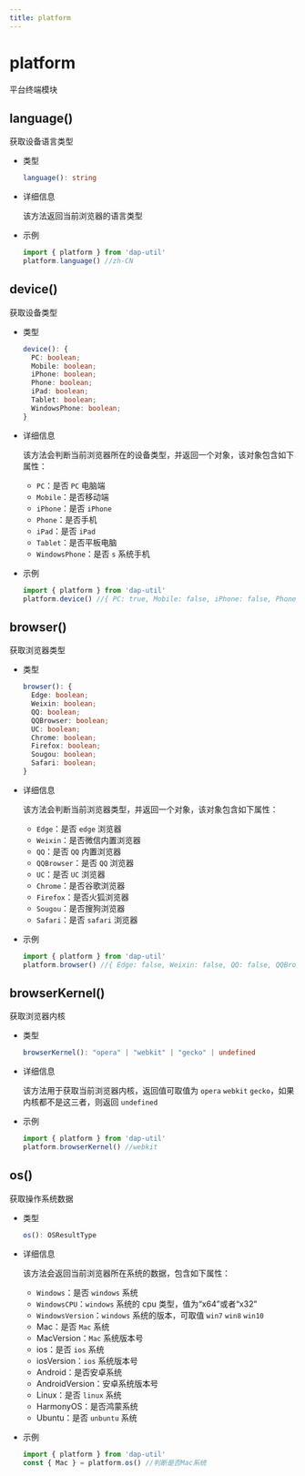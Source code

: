```yaml
---
title: platform
---
```


# platform

平台终端模块

## language()

获取设备语言类型

- 类型

  ```ts
  language(): string
  ```

- 详细信息

  该方法返回当前浏览器的语言类型

- 示例

  ```ts
  import { platform } from 'dap-util'
  platform.language() //zh-CN
  ```

## device()

获取设备类型

- 类型

  ```ts
  device(): {
    PC: boolean;
    Mobile: boolean;
    iPhone: boolean;
    Phone: boolean;
    iPad: boolean;
    Tablet: boolean;
    WindowsPhone: boolean;
  }
  ```

- 详细信息

  该方法会判断当前浏览器所在的设备类型，并返回一个对象，该对象包含如下属性：

  - `PC`：是否 `PC` 电脑端
  - `Mobile`：是否移动端
  - `iPhone`：是否 `iPhone`
  - `Phone`：是否手机
  - `iPad`：是否 `iPad`
  - `Tablet`：是否平板电脑
  - `WindowsPhone`：是否 `s` 系统手机

- 示例

  ```ts
  import { platform } from 'dap-util'
  platform.device() //{ PC: true, Mobile: false, iPhone: false, Phone: false, iPad: false, Tablet: false, WindowsPhone: false}
  ```

## browser()

获取浏览器类型

- 类型

  ```ts
  browser(): {
    Edge: boolean;
    Weixin: boolean;
    QQ: boolean;
    QQBrowser: boolean;
    UC: boolean;
    Chrome: boolean;
    Firefox: boolean;
    Sougou: boolean;
    Safari: boolean;
  }
  ```

- 详细信息

  该方法会判断当前浏览器类型，并返回一个对象，该对象包含如下属性：

  - `Edge`：是否 `edge` 浏览器
  - `Weixin`：是否微信内置浏览器
  - `QQ`：是否 `QQ` 内置浏览器
  - `QQBrowser`：是否 `QQ` 浏览器
  - `UC`：是否 `UC` 浏览器
  - `Chrome`：是否谷歌浏览器
  - `Firefox`：是否火狐浏览器
  - `Sougou`：是否搜狗浏览器
  - `Safari`：是否 `safari` 浏览器

- 示例

  ```ts
  import { platform } from 'dap-util'
  platform.browser() //{ Edge: false, Weixin: false, QQ: false, QQBrowser: false, UC: false, Chrome: true, Firefox: false, Sougou: false, Safari: false }
  ```

## browserKernel()

获取浏览器内核

- 类型

  ```ts
  browserKernel(): "opera" | "webkit" | "gecko" | undefined
  ```

- 详细信息

  该方法用于获取当前浏览器内核，返回值可取值为 `opera` `webkit` `gecko`，如果内核都不是这三者，则返回 `undefined`

- 示例

  ```ts
  import { platform } from 'dap-util'
  platform.browserKernel() //webkit
  ```

## os()

获取操作系统数据

- 类型

  ```ts
  os(): OSResultType
  ```

- 详细信息

  该方法会返回当前浏览器所在系统的数据，包含如下属性：

  - `Windows`：是否 `windows` 系统
  - `WindowsCPU`：`windows` 系统的 cpu 类型，值为“x64”或者“x32”
  - `WindowsVersion`：`windows` 系统的版本，可取值 `win7` `win8` `win10`
  - Mac：是否 `Mac` 系统
  - MacVersion：`Mac` 系统版本号
  - ios：是否 `ios` 系统
  - iosVersion：`ios` 系统版本号
  - Android：是否安卓系统
  - AndroidVersion：安卓系统版本号
  - Linux：是否 `linux` 系统
  - HarmonyOS：是否鸿蒙系统
  - Ubuntu：是否 `unbuntu` 系统

- 示例

  ```ts
  import { platform } from 'dap-util'
  const { Mac } = platform.os() //判断是否Mac系统
  ```
